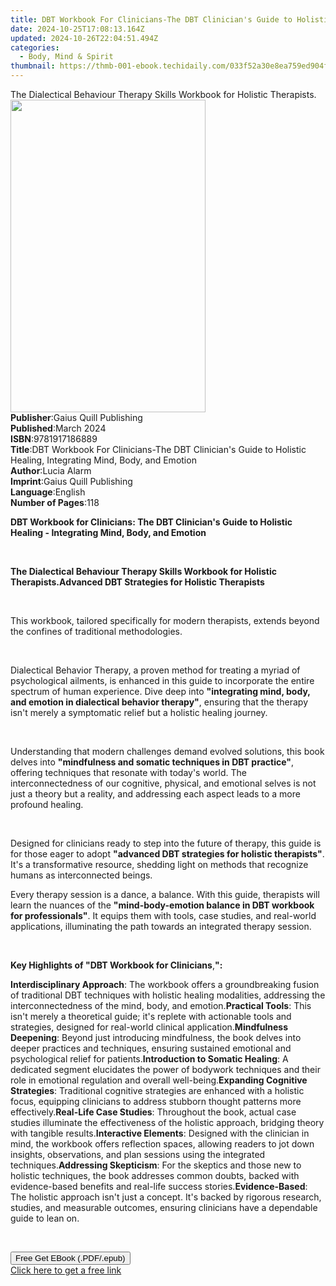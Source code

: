 ```yaml
---
title: DBT Workbook For Clinicians-The DBT Clinician's Guide to Holistic Healing, Integrating Mind, Body, and Emotion (2nd ed.) | Free Book
date: 2024-10-25T17:08:13.164Z
updated: 2024-10-26T22:04:51.494Z
categories:
  - Body, Mind & Spirit
thumbnail: https://thmb-001-ebook.techidaily.com/033f52a30e8ea759ed904fd129c7aa92db6ed3f6c34c0981c4302d9e917f79c9.jpg
---
```

<main id="book-container">
  <div class="flex flex-col">
    <div class="book-brief flex-1 py-6 px-4 sm:p-6 md:py-10 md:px-8">
      <!-- brief-->
      <div class="book-brief-main">
        The Dialectical Behaviour Therapy Skills Workbook for Holistic
        Therapists.
      </div>
    </div>
    <div
      class="book-meta-info flex-1 grid gap-4 col-start-1 col-end-3 row-start-1 sm:mb-6 sm:grid-cols-4 lg:gap-6 lg:col-start-2 lg:row-end-6 lg:row-span-6 lg:mb-0"
    >
      <div
        class="book-meta-info-left place-content-center mt-4 p-4 text-sm leading-6 col-start-2 col-span-2 dark:text-slate-400"
      >
        <img
          class="w-full h-500 object-cover rounded-lg sm:h-255 sm:col-span-2 lg:col-span-full"
          src="https://img-001-ebook.techidaily.com/903d091b0a32166b951f7afdc227cbcb937a073e7f6a3c00630e905e4bd430da.jpg"
          alt=""
          width="312"
          height="500"
        />
      </div>
      <div
        class="book-meta-info-right mt-2 col-start-1 row-start-2 col-span-3 self-center"
      >
        <!-- meta data  -->
        <div class="flex flex-col px-4 md:px-8">
          <div class="flex-1">
            <strong>Publisher</strong>:<span class="px-2"
              >Gaius Quill Publishing</span
            >
          </div>
          <div class="flex-1">
            <strong>Published</strong>:<span class="px-2">March 2024</span>
          </div>
          <div class="flex-1">
            <strong>ISBN</strong>:<span class="px-2">9781917186889</span>
          </div>
          <div class="flex-1">
            <strong>Title</strong>:<span class="px-2"
              >DBT Workbook For Clinicians-The DBT Clinician&#39;s Guide to
              Holistic Healing, Integrating Mind, Body, and Emotion</span
            >
          </div>
          <div class="flex-1">
            <strong>Author</strong>:<span class="px-2">Lucia Alarm</span>
          </div>
          <div class="flex-1">
            <strong>Imprint</strong>:<span class="px-2"
              >Gaius Quill Publishing</span
            >
          </div>
          <div class="flex-1">
            <strong>Language</strong>:<span class="px-2">English</span>
          </div>
          <div class="flex-1">
            <strong>Number of Pages</strong>:<span class="px-2">118</span>
          </div>
        </div>
      </div>
    </div>
    <div class="book-description flex-1 py-6 px-4 sm:p-6 md:py-10 md:px-8">
      <div class="book-description-main">
        <div accordion-content="" id="description">
          <p>
            <strong
              >DBT Workbook for Clinicians: The DBT Clinician's Guide to
              Holistic Healing - Integrating Mind, Body, and Emotion</strong
            >
          </p>
          <p><br /></p>
          <strong
            >The Dialectical Behaviour Therapy Skills Workbook for Holistic
            Therapists.</strong
          ><strong>Advanced DBT Strategies for Holistic Therapists</strong>
          <p><br /></p>
          <p>
            This workbook, tailored specifically for modern therapists, extends
            beyond the confines of traditional methodologies.
          </p>
          <p><br /></p>
          <p>
            Dialectical Behavior Therapy, a proven method for treating a myriad
            of psychological ailments, is enhanced in this guide to incorporate
            the entire spectrum of human experience. Dive deep into&nbsp;<strong
              >"integrating mind, body, and emotion in dialectical behavior
              therapy"</strong
            >, ensuring that the therapy isn't merely a symptomatic relief but a
            holistic healing journey.
          </p>
          <p><br /></p>
          <p>
            Understanding that modern challenges demand evolved solutions, this
            book delves into&nbsp;<strong
              >"mindfulness and somatic techniques in DBT practice"</strong
            >, offering techniques that resonate with today's world. The
            interconnectedness of our cognitive, physical, and emotional selves
            is not just a theory but a reality, and addressing each aspect leads
            to a more profound healing.
          </p>
          <p><br /></p>
          <p>
            Designed for clinicians ready to step into the future of therapy,
            this guide is for those eager to adopt&nbsp;<strong
              >"advanced DBT strategies for holistic therapists"</strong
            >. It's a transformative resource, shedding light on methods that
            recognize humans as interconnected beings.
          </p>
          <p>
            Every therapy session is a dance, a balance. With this guide,
            therapists will learn the nuances of the&nbsp;<strong
              >"mind-body-emotion balance in DBT workbook for
              professionals"</strong
            >. It equips them with tools, case studies, and real-world
            applications, illuminating the path towards an integrated therapy
            session.
          </p>
          <p><br /></p>
          <p>
            <strong>Key Highlights of "DBT Workbook for Clinicians</strong
            >,<strong>":</strong>
          </p>
          <strong>Interdisciplinary Approach</strong>: The workbook offers a
          groundbreaking fusion of traditional DBT techniques with holistic
          healing modalities, addressing the interconnectedness of the mind,
          body, and emotion.<strong>Practical Tools</strong>: This isn't merely
          a theoretical guide; it's replete with actionable tools and
          strategies, designed for real-world clinical application.<strong
            >Mindfulness Deepening</strong
          >: Beyond just introducing mindfulness, the book delves into deeper
          practices and techniques, ensuring sustained emotional and
          psychological relief for patients.<strong
            >Introduction to Somatic Healing</strong
          >: A dedicated segment elucidates the power of bodywork techniques and
          their role in emotional regulation and overall well-being.<strong
            >Expanding Cognitive Strategies</strong
          >: Traditional cognitive strategies are enhanced with a holistic
          focus, equipping clinicians to address stubborn thought patterns more
          effectively.<strong>Real-Life Case Studies</strong>: Throughout the
          book, actual case studies illuminate the effectiveness of the holistic
          approach, bridging theory with tangible results.<strong
            >Interactive Elements</strong
          >: Designed with the clinician in mind, the workbook offers reflection
          spaces, allowing readers to jot down insights, observations, and plan
          sessions using the integrated techniques.<strong
            >Addressing Skepticism</strong
          >: For the skeptics and those new to holistic techniques, the book
          addresses common doubts, backed with evidence-based benefits and
          real-life success stories.<strong>Evidence-Based</strong>: The
          holistic approach isn't just a concept. It's backed by rigorous
          research, studies, and measurable outcomes, ensuring clinicians have a
          dependable guide to lean on.
          <p><br /></p>
        </div>
        <div class="accordion-fader"></div>
      </div>
    </div>
    <div class="book-excerpts flex-1 py-6 px-4 sm:p-6 md:py-10 md:px-8"></div>
    <div
      class="book-about-author flex-1 py-6 px-4 sm:p-6 md:py-10 md:px-8"
    ></div>
    <div class="book-free-get flex-1 py-6 px-4 sm:p-6 md:py-10 md:px-8">
      <button
        id="btn-free-get"
        class="bg-blue-500 hover:bg-blue-700 text-white font-bold py-2 px-4 rounded"
      >
        Free Get EBook (.PDF/.epub)
      </button>
      <div id="countdown-display" class="px-2 text-lg mt-2"></div>
      <a
        id="free-link"
        class="hidden bg-blue-500 hover:bg-blue-700 text-white font-bold py-2 px-4 rounded"
        href="https://www.ebooks.com/en-us/book/211265763/dbt-workbook-for-clinicians-the-dbt-clinician-s-guide-to-holistic-healing-integrating-mind-body-and-emotion/lucia-alarm/"
        target="_blank"
        >Click here to get a free link</a
      >
    </div>
    <script>
      let countdownTime = 0;
      let countdownInterval = null;
      document
        .getElementById('btn-free-get')
        .addEventListener('click', startCountdown);
      function startCountdown() {
        countdownTime = new Date().getTime() + 60000 * 3;
        countdownInterval = setInterval(updateCountdown, 1000);
        document.getElementById('btn-free-get').disabled = true;
        document
          .getElementById('btn-free-get')
          .classList.add('bg-gray-500', 'cursor-not-allowed');
      }
      function updateCountdown() {
        let currentTime = new Date().getTime();
        let timeLeft = countdownTime - currentTime;
        let secondsLeft = Math.floor(timeLeft / 1000);
        document.getElementById('countdown-display').innerHTML =
          `Remaining time: ${secondsLeft} seconds.`;
        if (secondsLeft <= 0) {
          clearInterval(countdownInterval);
          document.getElementById('btn-free-get').classList.add('hidden');
          document.getElementById('free-link').classList.remove('hidden');
          document.getElementById('countdown-display').innerHTML = '';
        }
      }
    </script>
  </div>
</main>

<ins class="adsbygoogle"
      style="display:block"
      data-ad-client="ca-pub-7571918770474297"
      data-ad-slot="8358498916"
      data-ad-format="auto"
      data-full-width-responsive="true"></ins>
    